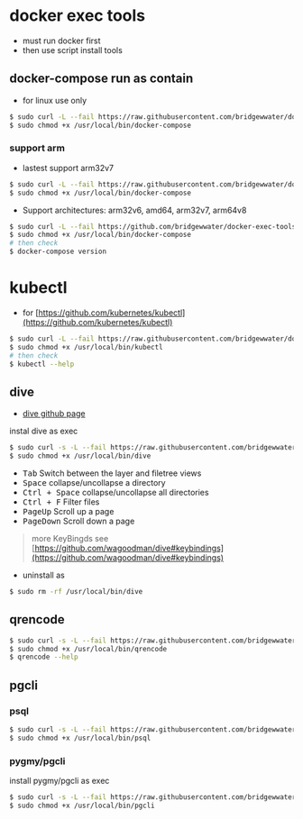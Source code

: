 # docker exec tools

- must run docker first
- then use script install tools

## docker-compose run as contain

- for linux use only

```sh
$ sudo curl -L --fail https://raw.githubusercontent.com/bridgewwater/docker-exec-tools/main/docker-compose/1.24.1/run.sh -o /usr/local/bin/docker-compose
$ sudo chmod +x /usr/local/bin/docker-compose
```

### support arm

- lastest support arm32v7

```sh
$ sudo curl -L --fail https://raw.githubusercontent.com/bridgewwater/docker-exec-tools/main/docker-compose/arm/arm32v7-latest/run.sh -o /usr/local/bin/docker-compose
$ sudo chmod +x /usr/local/bin/docker-compose
```

- Support architectures: arm32v6, amd64, arm32v7, arm64v8

```sh
$ sudo curl -L --fail https://github.com/bridgewwater/docker-exec-tools/releases/download/v1.26.0-arm-ls5/run.sh -o /usr/local/bin/docker-compose
$ sudo chmod +x /usr/local/bin/docker-compose
# then check
$ docker-compose version
```

# kubectl

- for [https://github.com/kubernetes/kubectl](https://github.com/kubernetes/kubectl)

```sh
$ sudo curl -L --fail https://raw.githubusercontent.com/bridgewwater/docker-exec-tools/main/kubectl/latest/run.sh -o /usr/local/bin/kubectl
$ sudo chmod +x /usr/local/bin/kubectl
# then check
$ kubectl --help
```

## dive

- [dive github page](https://github.com/wagoodman/dive)

instal dive as exec

```sh
$ sudo curl -s -L --fail https://raw.githubusercontent.com/bridgewwater/docker-exec-tools/main/dive/v0.9.2/run.sh -o /usr/local/bin/dive
$ sudo chmod +x /usr/local/bin/dive
```

- <kbd>Tab</kbd>  Switch between the layer and filetree views
- <kbd>Space</kbd> collapse/uncollapse a directory
- <kbd>Ctrl + Space</kbd>  collapse/uncollapse all directories
- <kbd>Ctrl + F</kbd> Filter files
- <kbd>PageUp</kbd> Scroll up a page
- <kbd>PageDown</kbd> Scroll down a page

> more KeyBingds see [https://github.com/wagoodman/dive#keybindings](https://github.com/wagoodman/dive#keybindings)

- uninstall as

```sh
$ sudo rm -rf /usr/local/bin/dive
```

## qrencode

```bash
$ sudo curl -s -L --fail https://raw.githubusercontent.com/bridgewwater/docker-exec-tools/main/qrencode/latest/run.sh -o /usr/local/bin/qrencode
$ sudo chmod +x /usr/local/bin/qrencode
$ qrencode --help
```

## pgcli

### psql

```bash
$ sudo curl -s -L --fail https://raw.githubusercontent.com/bridgewwater/docker-exec-tools/main/pgcli/psql/9.6.16-alpine/run.sh -o /usr/local/bin/psql
$ sudo chmod +x /usr/local/bin/psql
```

### pygmy/pgcli

install pygmy/pgcli as exec

```bash
$ sudo curl -s -L --fail https://raw.githubusercontent.com/bridgewwater/docker-exec-tools/main/pgcli/pygmy/run.sh -o /usr/local/bin/pgcli
$ sudo chmod +x /usr/local/bin/pgcli
```
